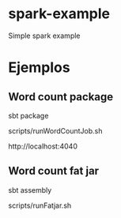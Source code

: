 # spark-example
Simple spark example

# Ejemplos

## Word count package
sbt package

scripts/runWordCountJob.sh

http://localhost:4040

## Word count fat jar
sbt assembly

scripts/runFatjar.sh